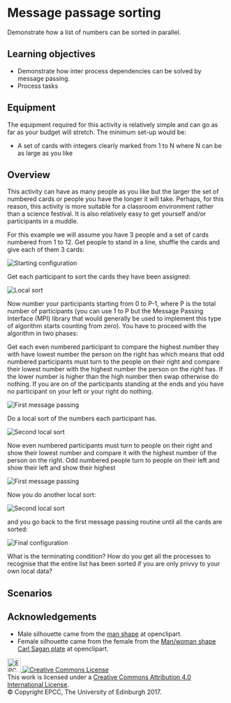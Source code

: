 # Message passage sorting

Demonstrate how a list of numbers can be sorted in parallel.

## Learning objectives

* Demonstrate how inter process dependencies can be solved by message passing.
* Process tasks


## Equipment

The equipment required for this activity is relatively simple
and can go as far as your budget will stretch. The minimum
set-up would be:

* A set of cards with integers clearly marked from 1 to N where N
  can be as large as you like

## Overview

This activity can have as many people as you like but the larger the
set of numbered cards or people you have the longer it will take.
Perhaps, for this reason, this activity is more suitable for a
classroom environment rather than a science festival. It is also
relatively easy to get yourself and/or participants in a muddle.

For this example we will assume you have 3 people and a set of cards
numbered from 1 to 12. Get people to stand in a line, shuffle the
cards and give each of them 3 cards:

![Starting configuration](imgs/MessagePassing1.png)

Get each participant to sort the cards they have been assigned:

![Local sort](imgs/MessagePassing2.png)

Now number your participants starting from 0 to P-1, where P is the
total number of participants (you can use 1 to P but the Message
Passing Interface (MPI) library that would generally be used to
implement this type of algorithm starts counting from zero). You have
to proceed with the algorithm in two phases:

Get each even numbered participant to compare the highest number they
with have lowest number the person on the right has which means that odd
numbered participants must turn to the people on their right and
compare their lowest number with the highest number the person on the
right has. If the lower number is higher than the high number then
swap otherwise do nothing. If you are on of the participants standing
at the ends and you have no participant on your left or your right do
nothing.
	     
![First message passing](imgs/MessagePassing3.png)

Do a local sort of the numbers each participant has.
   
![Second local sort](imgs/MessagePassing4.png)

Now even numbered participants must turn to people on their right and
show their lowest number and compare it with the highest number of the
person on the right. Odd numbered people turn to people on their left
and show their left and show their highest

![First message passing](imgs/MessagePassing5.png)

Now you do another local sort:

![Second local sort](imgs/MessagePassing6.png)

and you go back to the first message passing routine until all the cards are sorted:

![Final configuration](imgs/MessagePassing7.png)

What is the terminating condition? How do you get all the processes to recognise that the entire list has been sorted if you are only privvy to your own local data?

## Scenarios

## Acknowledgements

* Male silhouette came from the [man shape](https://openclipart.org/detail/182185/man-shape) at openclipart.
* Female silhouette came from the female from the [Man/woman shape Carl Sagan plate](https://openclipart.org/detail/269831/manwoman-shape-carl-sagan-plate) at openclipart.

<!-- Licensing and copyright stuff below -->
<a href="http://www.epcc.ed.ac.uk">
<img alt="EPCC logo" src="https://www.epcc.ed.ac.uk/sites/all/themes/epcc/images/epcc-logo.png" height="31"/>
</a>
<a rel="license" href="http://creativecommons.org/licenses/by/4.0/">
<img alt="Creative Commons License" style="border-width:0" src="https://i.creativecommons.org/l/by/4.0/88x31.png" />
</a><br />
This work is licensed under a <a rel="license" href="http://creativecommons.org/licenses/by/4.0/">
Creative Commons Attribution 4.0 International License</a>.<br/>
&copy; Copyright EPCC, The University of Edinburgh 2017.
